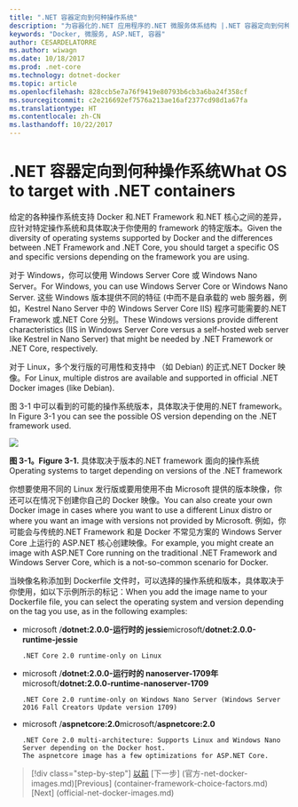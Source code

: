 ```yaml
---
title: ".NET 容器定向到何种操作系统"
description: "为容器化的.NET 应用程序的.NET 微服务体系结构 |.NET 容器定向到何种操作系统"
keywords: "Docker, 微服务, ASP.NET, 容器"
author: CESARDELATORRE
ms.author: wiwagn
ms.date: 10/18/2017
ms.prod: .net-core
ms.technology: dotnet-docker
ms.topic: article
ms.openlocfilehash: 828ccb5e7a76f9419e80793b6cb3a6ba24f358cf
ms.sourcegitcommit: c2e216692ef7576a213ae16af2377cd98d1a67fa
ms.translationtype: HT
ms.contentlocale: zh-CN
ms.lasthandoff: 10/22/2017
---
```

# <a name="what-os-to-target-with-net-containers"></a><span data-ttu-id="f756d-104">.NET 容器定向到何种操作系统</span><span class="sxs-lookup"><span data-stu-id="f756d-104">What OS to target with .NET containers</span></span>

<span data-ttu-id="f756d-105">给定的各种操作系统支持 Docker 和.NET Framework 和.NET 核心之间的差异，应针对特定操作系统和具体取决于你使用的 framework 的特定版本。</span><span class="sxs-lookup"><span data-stu-id="f756d-105">Given the diversity of operating systems supported by Docker and the differences between .NET Framework and .NET Core, you should target a specific OS and specific versions depending on the framework you are using.</span></span> 

<span data-ttu-id="f756d-106">对于 Windows，你可以使用 Windows Server Core 或 Windows Nano Server。</span><span class="sxs-lookup"><span data-stu-id="f756d-106">For Windows, you can use Windows Server Core or Windows Nano Server.</span></span> <span data-ttu-id="f756d-107">这些 Windows 版本提供不同的特征 (中而不是自承载的 web 服务器，例如，Kestrel Nano Server 中的 Windows Server Core IIS) 程序可能需要的.NET Framework 或.NET Core 分别。</span><span class="sxs-lookup"><span data-stu-id="f756d-107">These Windows versions provide different characteristics (IIS in Windows Server Core versus a self-hosted web server like Kestrel in Nano Server) that might be needed by .NET Framework or .NET Core, respectively.</span></span> 

<span data-ttu-id="f756d-108">对于 Linux，多个发行版的可用性和支持中 （如 Debian) 的正式.NET Docker 映像。</span><span class="sxs-lookup"><span data-stu-id="f756d-108">For Linux, multiple distros are available and supported in official .NET Docker images (like Debian).</span></span>

<span data-ttu-id="f756d-109">图 3-1 中可以看到的可能的操作系统版本，具体取决于使用的.NET framework。</span><span class="sxs-lookup"><span data-stu-id="f756d-109">In Figure 3-1 you can see the possible OS version depending on the .NET framework used.</span></span>

![](./media/image1.png)

<span data-ttu-id="f756d-110">**图 3-1。**</span><span class="sxs-lookup"><span data-stu-id="f756d-110">**Figure 3-1.**</span></span> <span data-ttu-id="f756d-111">具体取决于版本的.NET framework 面向的操作系统</span><span class="sxs-lookup"><span data-stu-id="f756d-111">Operating systems to target depending on versions of the .NET framework</span></span>

<span data-ttu-id="f756d-112">你想要使用不同的 Linux 发行版或要用使用不由 Microsoft 提供的版本映像，你还可以在情况下创建你自己的 Docker 映像。</span><span class="sxs-lookup"><span data-stu-id="f756d-112">You can also create your own Docker image in cases where you want to use a different Linux distro or where you want an image with versions not provided by Microsoft.</span></span> <span data-ttu-id="f756d-113">例如，你可能会与传统的.NET Framework 和是 Docker 不常见方案的 Windows Server Core 上运行的 ASP.NET 核心创建映像。</span><span class="sxs-lookup"><span data-stu-id="f756d-113">For example, you might create an image with ASP.NET Core running on the traditional .NET Framework and Windows Server Core, which is a not-so-common scenario for Docker.</span></span>

<span data-ttu-id="f756d-114">当映像名称添加到 Dockerfile 文件时，可以选择的操作系统和版本，具体取决于你使用，如以下示例所示的标记：</span><span class="sxs-lookup"><span data-stu-id="f756d-114">When you add the image name to your Dockerfile file, you can select the operating system and version depending on the tag you use, as in the following examples:</span></span>

-   <span data-ttu-id="f756d-115">microsoft /**dotnet:2.0.0-运行时的 jessie**</span><span class="sxs-lookup"><span data-stu-id="f756d-115">microsoft/**dotnet:2.0.0-runtime-jessie**</span></span>

        .NET Core 2.0 runtime-only on Linux

-   <span data-ttu-id="f756d-116">microsoft /**dotnet:2.0.0-运行时的 nanoserver-1709年**</span><span class="sxs-lookup"><span data-stu-id="f756d-116">microsoft/**dotnet:2.0.0-runtime-nanoserver-1709**</span></span> 

        .NET Core 2.0 runtime-only on Windows Nano Server (Windows Server 2016 Fall Creators Update version 1709)

-   <span data-ttu-id="f756d-117">microsoft /**aspnetcore:2.0**</span><span class="sxs-lookup"><span data-stu-id="f756d-117">microsoft/**aspnetcore:2.0**</span></span>
    
        .NET Core 2.0 multi-architecture: Supports Linux and Windows Nano Server depending on the Docker host.
        The aspnetcore image has a few optimizations for ASP.NET Core. 





>[!div class="step-by-step"]
<span data-ttu-id="f756d-118">[以前](容器-framework-选择-factors.md) [下一步] (官方-net-docker-images.md)</span><span class="sxs-lookup"><span data-stu-id="f756d-118">[Previous] (container-framework-choice-factors.md) [Next] (official-net-docker-images.md)</span></span>
